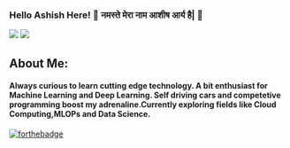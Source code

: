 ### Hello Ashish Here! 👋 नमस्ते मेरा नाम आशीष आर्य है| 🙏
[![](https://img.shields.io/badge/LinkedIn-AshishArya-blue?logo=Linkedin&logoColor=blue&labelColor=black)](https://www.linkedin.com/in/ashish-arya-65923b16b/)
[![](https://img.shields.io/badge/Gmail-arya.ashish860@gmail.com-red?logo=Gmail&logoColor=Red&labelColor=black)](mailto:arya.ashish860@gmail.com)


## About Me:
#### Always curious to learn cutting edge technology. A bit enthusiast for Machine Learning and Deep Learning. Self driving cars and competetive programming boost my adrenaline.Currently exploring fields like Cloud Computing,MLOPs and Data Science. <br>
[![forthebadge](https://forthebadge.com/images/badges/built-with-love.svg)](https://forthebadge.com)


<!--
**Ashish-Arya-CS/Ashish-Arya-CS** is a ✨ _special_ ✨ repository because its `README.md` (this file) appears on your GitHub profile.

Here are some ideas to get you started:

- 🔭 I’m currently working on ...
- 🌱 I’m currently learning ...
- 👯 I’m looking to collaborate on ...
- 🤔 I’m looking for help with ...
- 💬 Ask me about ...
- 📫 How to reach me: ...
- 😄 Pronouns: ...
- ⚡ Fun fact: ...
-->
